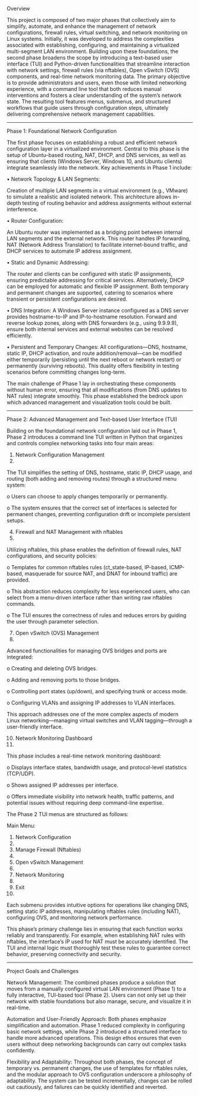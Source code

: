 Overview

This project is composed of two major phases that collectively aim to simplify, automate, and enhance the management of network configurations, firewall rules, virtual switching, and network monitoring on Linux systems. Initially, it was developed to address the complexities associated with establishing, configuring, and maintaining a virtualized multi-segment LAN environment. Building upon these foundations, the second phase broadens the scope by introducing a text-based user interface (TUI) and Python-driven functionalities that streamline interaction with network settings, firewall rules (via nftables), Open vSwitch (OVS) components, and real-time network monitoring data.
The primary objective is to provide administrators and users, even those with limited networking experience, with a command line tool that both reduces manual interventions and fosters a clear understanding of the system’s network state. The resulting tool features menus, submenus, and structured workflows that guide users through configuration steps, ultimately delivering comprehensive network management capabilities.
________________________________________
Phase 1: Foundational Network Configuration

The first phase focuses on establishing a robust and efficient network configuration layer in a virtualized environment. Central to this phase is the setup of Ubuntu-based routing, NAT, DHCP, and DNS services, as well as ensuring that clients (Windows Server, Windows 10, and Ubuntu clients) integrate seamlessly into the network. Key achievements in Phase 1 include:

•	Network Topology & LAN Segments:

Creation of multiple LAN segments in a virtual environment (e.g., VMware) to simulate a realistic and isolated network. This architecture allows in-depth testing of routing behavior and address assignments without external interference.

•	Router Configuration:

An Ubuntu router was implemented as a bridging point between internal LAN segments and the external network. This router handles IP forwarding, NAT (Network Address Translation) to facilitate internet-bound traffic, and DHCP services to automate IP address assignment.

•	Static and Dynamic Addressing:

The router and clients can be configured with static IP assignments, ensuring predictable addressing for critical services. Alternatively, DHCP can be employed for automatic and flexible IP assignment. Both temporary and permanent changes are supported, catering to scenarios where transient or persistent configurations are desired.

•	DNS Integration:
A Windows Server instance configured as a DNS server provides hostname-to-IP and IP-to-hostname resolution. Forward and reverse lookup zones, along with DNS forwarders (e.g., using 9.9.9.9), ensure both internal services and external websites can be resolved efficiently.

•	Persistent and Temporary Changes:
All configurations—DNS, hostname, static IP, DHCP activation, and route addition/removal—can be modified either temporarily (persisting until the next reboot or network restart) or permanently (surviving reboots). This duality offers flexibility in testing scenarios before committing changes long-term.

The main challenge of Phase 1 lay in orchestrating these components without human error, ensuring that all modifications (from DNS updates to NAT rules) integrate smoothly. This phase established the bedrock upon which advanced management and visualization tools could be built.

________________________________________
Phase 2: Advanced Management and Text-based User Interface (TUI)

Building on the foundational network configuration laid out in Phase 1, Phase 2 introduces a command line TUI written in Python that organizes and controls complex networking tasks into four main areas:

1.	Network Configuration Management
2.	
The TUI simplifies the setting of DNS, hostname, static IP, DHCP usage, and routing (both adding and removing routes) through a structured menu system:

o	Users can choose to apply changes temporarily or permanently.

o	The system ensures that the correct set of interfaces is selected for permanent changes, preventing configuration drift or incomplete persistent setups.

4.	Firewall and NAT Management with nftables
5.	
Utilizing nftables, this phase enables the definition of firewall rules, NAT configurations, and security policies:

o	Templates for common nftables rules (ct_state-based, IP-based, ICMP-based, masquerade for source NAT, and DNAT for inbound traffic) are provided.

o	This abstraction reduces complexity for less experienced users, who can select from a menu-driven interface rather than writing raw nftables commands.

o	The TUI ensures the correctness of rules and reduces errors by guiding the user through parameter selection.

7.	Open vSwitch (OVS) Management
8.	
Advanced functionalities for managing OVS bridges and ports are integrated:

o	Creating and deleting OVS bridges.

o	Adding and removing ports to those bridges.

o	Controlling port states (up/down), and specifying trunk or access mode.

o	Configuring VLANs and assigning IP addresses to VLAN interfaces.

This approach addresses one of the more complex aspects of modern Linux networking—managing virtual switches and VLAN tagging—through a user-friendly interface.

10.	Network Monitoring Dashboard
11.	
This phase includes a real-time network monitoring dashboard:

o	Displays interface states, bandwidth usage, and protocol-level statistics (TCP/UDP).

o	Shows assigned IP addresses per interface.

o	Offers immediate visibility into network health, traffic patterns, and potential issues without requiring deep command-line expertise.

The Phase 2 TUI menus are structured as follows:

Main Menu:

1.	Network Configuration
2.	
3.	Manage Firewall (Nftables)
4.	
5.	Open vSwitch Management
6.	
7.	Network Monitoring
8.	
9.	Exit
10.	
Each submenu provides intuitive options for operations like changing DNS, setting static IP addresses, manipulating nftables rules (including NAT), configuring OVS, and monitoring network performance.

This phase’s primary challenge lies in ensuring that each function works reliably and transparently. For example, when establishing NAT rules with nftables, the interface’s IP used for NAT must be accurately identified. The TUI and internal logic must thoroughly test these rules to guarantee correct behavior, preserving connectivity and security.

________________________________________
Project Goals and Challenges

Network Management:
The combined phases produce a solution that moves from a manually configured virtual LAN environment (Phase 1) to a fully interactive, TUI-based tool (Phase 2). Users can not only set up their network with stable foundations but also manage, secure, and visualize it in real-time.

Automation and User-Friendly Approach:
Both phases emphasize simplification and automation. Phase 1 reduced complexity in configuring basic network settings, while Phase 2 introduced a structured interface to handle more advanced operations. This design ethos ensures that even users without deep networking backgrounds can carry out complex tasks confidently.

Flexibility and Adaptability:
Throughout both phases, the concept of temporary vs. permanent changes, the use of templates for nftables rules, and the modular approach to OVS configuration underscore a philosophy of adaptability. The system can be tested incrementally, changes can be rolled out cautiously, and failures can be quickly identified and reverted.

